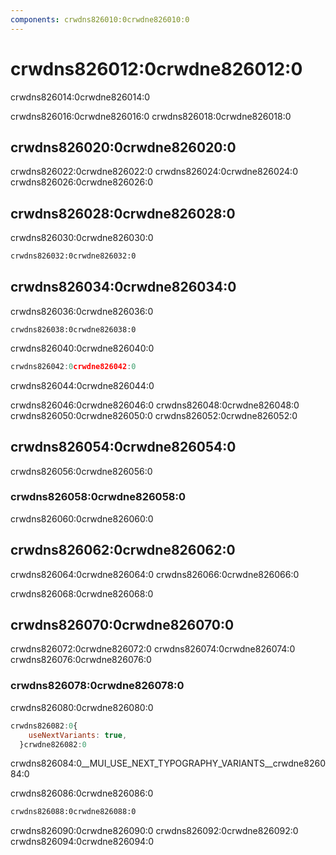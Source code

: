 ```yaml
---
components: crwdns826010:0crwdne826010:0
---
```

# crwdns826012:0crwdne826012:0

<p class="description">crwdns826014:0crwdne826014:0</p>

crwdns826016:0crwdne826016:0 crwdns826018:0crwdne826018:0

## crwdns826020:0crwdne826020:0

crwdns826022:0crwdne826022:0 crwdns826024:0crwdne826024:0 crwdns826026:0crwdne826026:0

## crwdns826028:0crwdne826028:0

crwdns826030:0crwdne826030:0

```html
crwdns826032:0crwdne826032:0
```

## crwdns826034:0crwdne826034:0

crwdns826036:0crwdne826036:0

`crwdns826038:0crwdne826038:0`

crwdns826040:0crwdne826040:0

```js
crwdns826042:0crwdne826042:0
```

crwdns826044:0crwdne826044:0

crwdns826046:0crwdne826046:0 crwdns826048:0crwdne826048:0 crwdns826050:0crwdne826050:0 crwdns826052:0crwdne826052:0

## crwdns826054:0crwdne826054:0

crwdns826056:0crwdne826056:0

### crwdns826058:0crwdne826058:0

crwdns826060:0crwdne826060:0

## crwdns826062:0crwdne826062:0

crwdns826064:0crwdne826064:0 crwdns826066:0crwdne826066:0

crwdns826068:0crwdne826068:0

## crwdns826070:0crwdne826070:0

crwdns826072:0crwdne826072:0 crwdns826074:0crwdne826074:0 crwdns826076:0crwdne826076:0

### crwdns826078:0crwdne826078:0

crwdns826080:0crwdne826080:0

```js
crwdns826082:0{
    useNextVariants: true,
  }crwdne826082:0
```

crwdns826084:0__MUI_USE_NEXT_TYPOGRAPHY_VARIANTS__crwdne826084:0

crwdns826086:0crwdne826086:0

```sh
crwdns826088:0crwdne826088:0
```

crwdns826090:0crwdne826090:0 crwdns826092:0crwdne826092:0 crwdns826094:0crwdne826094:0